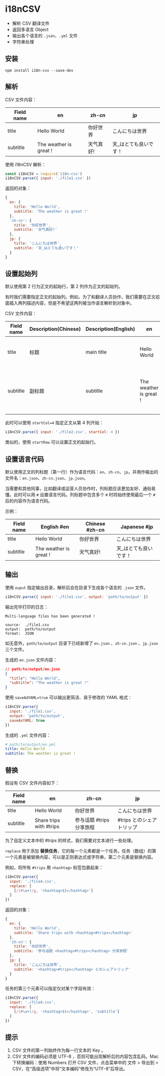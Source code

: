# i18nCSV

- 解析 CSV 翻译文件
- 返回多语言 Object
- 输出各个语言的 `.json`、`.yml` 文件
- 字符串处理



## 安装

```
npm install i18n-csv --save-dev
```



## 解析

CSV 文件内容：

| Field name | en                     | zh-cn     | jp                    |
| ---------- | ---------------------- | --------- | --------------------- |
| title      | Hello World            | 你好世界  | こんにちは世界        |
| subtitle   | The weather is great ! | 天气真好! | 天_はとても良いです！ |

使用 i18nCSV 解析：

```js
const i18nCSV = require('i18n-csv')
i18nCSV.parse({ input: './file1.csv' })
```

返回的对象：

```js
{
  en: {
    title: 'Hello World',
    subtitle: 'The weather is great !'
  },
  'zh-cn': {
    title: '你好世界',
    subtitle: '天气真好!'
  },
  jp: {
    title: 'こんにちは世界',
    subtitle: '天_はとても良いです！'
  }
}
```



## 设置起始列

默认使用第 2 行为正文的起始行，第 2 列作为正文的起始列。

有时我们需要指定正文的起始列。例如，为了和翻译人员协作，我们需要在正文前面插入两列描述内容，但是不希望这两列被当作语言解析到对象中。

CSV 文件内容：

| Field name | Description(Chinese) | Description(English) | en                     | zh-cn     | jp                    |
| ---------- | -------------------- | -------------------- | ---------------------- | --------- | --------------------- |
| title      | 标题                 | main title           | Hello World            | 你好世界  | こんにちは世界        |
| subtitle   | 副标题               | subtitle             | The weather is great ! | 天气真好! | 天_はとても良いです！ |

此时可以使用 `startCol=4` 指定正文从第 4 列开始：

```js
i18nCSV.parse({ input: './file2.csv', startCol: 4 })
```

类似的，使用 `startRow` 可以设置正文的起始行。



## 设置语言代码

默认使用正文的列标题（第一行）作为语言代码：`en`、`zh-cn`、`jp`，并用作输出的文件名：`en.json`、`zh-cn.json`、`jp.json`。

当需要和其他同事，比如翻译或运营人员协作时，列标题应该更加友好、通俗易懂。此时可以用 `#` 设置语言代码。列标题中包含多个 `#` 时将始终使用最后一个 `#` 后的内容作为语言代码。

示例：

| Field name | English #en            | Chinese #zh-cn | Japanese #jp          |
| ---------- | ---------------------- | -------------- | --------------------- |
| title      | Hello World            | 你好世界       | こんにちは世界        |
| subtitle   | The weather is great ! | 天气真好!      | 天_はとても良いです！ |





## 输出

使用 `ouput` 指定输出目录，解析后会在目录下生成各个语言的 `.json` 文件。

```js
i18nCSV.parse({ input: './file1.csv', output: 'path/to/output' })
```

输出完毕打印的日志：

```
Multi-language files has been generated !

source:  ./file1.csv
output:  path/to/output
format:  JSON
```

如无意外，`path/to/output` 目录下已经新增了 `en.json` 、`zh-cn.json` 、`jp.json` 三个文件。

生成的 `en.json` 文件内容：

```json
// path/to/output/en.json
{
  "title": "Hello World",
  "subtitle": "The weather is great !"
}
```

使用 `saveAdYAML=true` 可以输出更简洁、易于修改的 YAML 格式：

```js
i18nCSV.parse({
  input: './file1.csv',
  output: 'path/to/output',
  saveAsYAML: true
})
```

生成的 `.yml` 文件内容：

```yaml
# path/to/output/en.yml
title: Hello World
subtitle: The weather is great !
```



## 替换

假设有 CSV 文件内容如下：

| Field name | en                      | zh-cn                    | jp                        |
| ---------- | ----------------------- | ------------------------ | ------------------------- |
| title      | Hello World             | 你好世界                 | こんにちは世界            |
| subtitle   | Share trips with #trips | 参与话题 #trips 分享旅程 | #trips とのシェアトリップ |

为了自定义文本中的 _#trips_  的样式，我们需要对文本进行一些处理。

`replace` 用于添加 __替换任务__，它的每一个元素都是一个任务。任务（数组）的第一个元素是被替换内容，可以是正则表达式或字符串，第二个元素是替换内容。

例如，将所有 `#trips` 用 `<hashtag>` 标签包裹起来：

```js
i18nCSV.parse({
  input: './file4.csv',
  replace: [
    [/(#\w+)/g, '<hashtag>$1</hashtag>']
  ]
})
```

返回的对象：

```js
{
  en: {
    title: 'Hello World',
    subtitle: 'Share trips with <hashtag>#trips</hashtag>'
  },
  'zh-cn': {
    title: '你好世界',
    subtitle: '参与话题 <hashtag>#trips</hashtag> 分享旅程'
  },
  jp: {
    title: 'こんにちは世界',
    subtitle: '<hashtag>#trips</hashtag> とのシェアトリップ'
  }
}
```

任务的第三个元素可以指定仅对某个字段有效：

```js
i18nCSV.parse({
  input: './file4.csv',
  replace: [
    [/(#\w+)/g, '<hashtag>$1</hashtag>', 'subtitle']
  ]
})
```



## 提示

1. CSV 文件的第一列始终作为每一行文本的 Key 。
2. CSV 文件的编码必须是 UTF-8 ，否则可能出现解析后的内容包含乱码。Mac 下转换编码：使用 Numbers 打开 CSV 文件，点击菜单中的 文件 > 导出到 > CSV，在“高级选项”中将“文本编码”修改为“UTF-8”后导出。